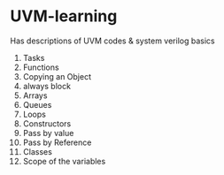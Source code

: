 # UVM-learning
Has descriptions of UVM codes & system verilog basics
1. Tasks
2. Functions
3. Copying an Object
4. always block
5. Arrays
6. Queues
7. Loops
8. Constructors
9. Pass by value
10. Pass by Reference
11. Classes
12. Scope of the variables
